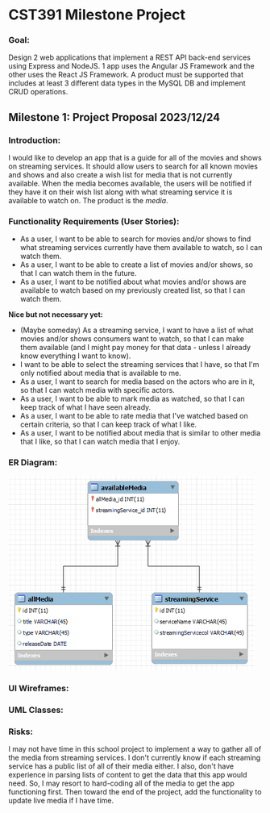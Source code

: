 # CST391 Milestone Project
### Goal:
Design 2 web applications that implement a REST API back-end services using Express and NodeJS.  1 app uses the Angular JS Framework and the other uses the React JS Framework.  A product must be supported that includes at least 3 different data types in the MySQL DB and implement CRUD operations. 

## Milestone 1: Project Proposal 2023/12/24 

### Introduction:

I would like to develop an app that is a guide for all of the movies and shows on streaming services.  It should allow users to search for all known movies and shows and also create a wish list for media that is not currently available.  When the media becomes available, the users will be notified if they have it on their wish list along with what streaming service it is available to watch on.  The product is the _media_. 

### Functionality Requirements (User Stories):

- As a user, I want to be able to search for movies and/or shows to find what streaming services currently have them available to watch, so I can watch them.
- As a user, I want to be able to create a list of movies and/or shows, so that I can watch them in the future.
- As a user, I want to be notified about what movies and/or shows are available to watch based on my previously created list, so that I can watch them.

**Nice but not necessary yet:**
- (Maybe someday) As a streaming service, I want to have a list of what movies and/or shows consumers want to watch, so that I can make them available (and I might pay money for that data - unless I already know everything I want to know).
- I want to be able to select the streaming services that I have, so that I'm only notified about media that is available to me.
- As a user, I want to search for media based on the actors who are in it, so that I can watch media with specific actors.
- As a user, I want to be able to mark media as watched, so that I can keep track of what I have seen already.
- As a user, I want to be able to rate media that I've watched based on certain criteria, so that I can keep track of what I like.
- As a user, I want to be notified about media that is similar to other media that I like, so that I can watch media that I enjoy.

### ER Diagram:
![ER Diagram](https://github.com/TryingToBeSmart/CST391-Milestone/blob/main/Images/Schema%20image.png)

### UI Wireframes:

### UML Classes:

### Risks:

I may not have time in this school project to implement a way to gather all of the media from streaming services.  I don't currently know if each streaming service has a public list of all of their media either.  I also, don't have experience in parsing lists of content to get the data that this app would need.  So, I may resort to hard-coding all of the media to get the app functioning first.  Then toward the end of the project, add the functionality to update live media if I have time.
